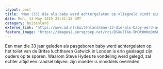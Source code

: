 ```yaml
---
layout: post
title: "Man (33) die als baby werd achtergelaten op vliegveld vindt eindelijk zijn ouders"
date: Mon, 13 May 2019 23:41:33 GMT
category: buitenland
externe_link: "https://www.ad.nl/buitenland/man-33-die-als-baby-werd-achtergelaten-op-vliegveld-vindt-eindelijk-zijn-ouders~aa5a6055/"
feature_image: "https://images2.persgroep.net/rcs/BSXuZTXe-5MQt0mHq8mSGnv8DBc/diocontent/61717471/_fitwidth/400/?appId=21791a8992982cd8da851550a453bd7f&quality=0.7"
---
```


Een man die 33 jaar geleden als pasgeboren baby werd achtergelaten op het toilet van de Britse luchthaven Gatwick in Londen is erin geslaagd zijn ouders op te sporen. Waarom Steve Hydes te vondeling werd gelegd, zal echter altijd een raadsel blijven: zijn moeder is inmiddels overleden.
